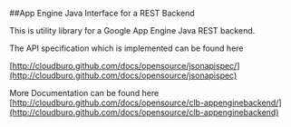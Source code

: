 ##App Engine Java Interface for a REST Backend

This is utility library for a Google App Engine Java REST backend.



The API specification which is implemented can be found here

[http://cloudburo.github.com/docs/opensource/jsonapispec/](http://cloudburo.github.com/docs/opensource/jsonapispec)

More Documentation can be found here
[http://cloudburo.github.com/docs/opensource/clb-appenginebackend/](http://cloudburo.github.com/docs/opensource/clb-appenginebackend)

